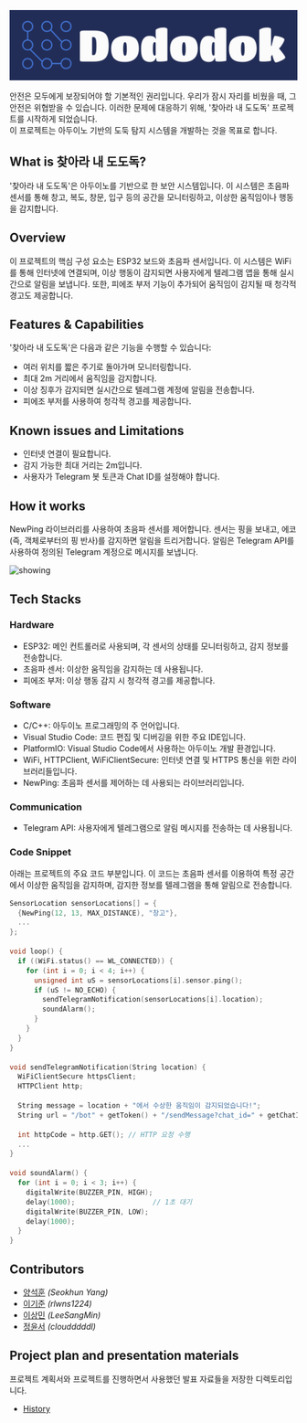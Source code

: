 <p align="center">
<img src="history/logo.png">
</p>

안전은 모두에게 보장되어야 할 기본적인 권리입니다. 우리가 잠시 자리를 비웠을 때, 그 안전은 위협받을 수 있습니다. 이러한 문제에 대응하기 위해, '찾아라 내 도도독' 프로젝트를 시작하게 되었습니다.  
이 프로젝트는 아두이노 기반의 도둑 탐지 시스템을 개발하는 것을 목표로 합니다.

## What is 찾아라 내 도도독?

'찾아라 내 도도독'은 아두이노를 기반으로 한 보안 시스템입니다. 이 시스템은 초음파 센서를 통해 창고, 복도, 창문, 입구 등의 공간을 모니터링하고, 이상한 움직임이나 행동을 감지합니다.

## Overview

이 프로젝트의 핵심 구성 요소는 ESP32 보드와 초음파 센서입니다. 이 시스템은 WiFi를 통해 인터넷에 연결되며, 이상 행동이 감지되면 사용자에게 텔레그램 앱을 통해 실시간으로 알림을 보냅니다. 또한, 피에조 부저 기능이 추가되어 움직임이 감지될 때 청각적 경고도 제공합니다.

## Features & Capabilities

'찾아라 내 도도독'은 다음과 같은 기능을 수행할 수 있습니다: 
- 여러 위치를 짧은 주기로 돌아가며 모니터링합니다.
- 최대 2m 거리에서 움직임을 감지합니다.
- 이상 징후가 감지되면 실시간으로 텔레그램 계정에 알림을 전송합니다.
- 피에조 부저를 사용하여 청각적 경고를 제공합니다.

## Known issues and Limitations

- 인터넷 연결이 필요합니다.
- 감지 가능한 최대 거리는 2m입니다.
- 사용자가 Telegram 봇 토큰과 Chat ID를 설정해야 합니다.

## How it works

NewPing 라이브러리를 사용하여 초음파 센서를 제어합니다. 센서는 핑을 보내고, 에코(즉, 객체로부터의 핑 반사)를 감지하면 알림을 트리거합니다. 알림은 Telegram API를 사용하여 정의된 Telegram 계정으로 메시지를 보냅니다. 

![showing](history/showing.gif)

## Tech Stacks

### Hardware

- ESP32: 메인 컨트롤러로 사용되며, 각 센서의 상태를 모니터링하고, 감지 정보를 전송합니다.
- 초음파 센서: 이상한 움직임을 감지하는 데 사용됩니다.
- 피에조 부저: 이상 행동 감지 시 청각적 경고를 제공합니다.

### Software

- C/C++: 아두이노 프로그래밍의 주 언어입니다.
- Visual Studio Code: 코드 편집 및 디버깅을 위한 주요 IDE입니다.
- PlatformIO: Visual Studio Code에서 사용하는 아두이노 개발 환경입니다.
- WiFi, HTTPClient, WiFiClientSecure: 인터넷 연결 및 HTTPS 통신을 위한 라이브러리들입니다.
- NewPing: 초음파 센서를 제어하는 데 사용되는 라이브러리입니다.

### Communication

- Telegram API: 사용자에게 텔레그램으로 알림 메시지를 전송하는 데 사용됩니다.

### Code Snippet

아래는 프로젝트의 주요 코드 부분입니다. 이 코드는 초음파 센서를 이용하여 특정 공간에서 이상한 움직임을 감지하며, 감지한 정보를 텔레그램을 통해 알림으로 전송합니다.

```C++
SensorLocation sensorLocations[] = {
  {NewPing(12, 13, MAX_DISTANCE), "창고"},
  ...
};

void loop() {
  if ((WiFi.status() == WL_CONNECTED)) {
    for (int i = 0; i < 4; i++) {
      unsigned int uS = sensorLocations[i].sensor.ping();
      if (uS != NO_ECHO) {
        sendTelegramNotification(sensorLocations[i].location);
        soundAlarm();
      }
    }
  }
}

void sendTelegramNotification(String location) {
  WiFiClientSecure httpsClient;
  HTTPClient http;

  String message = location + "에서 수상한 움직임이 감지되었습니다!";
  String url = "/bot" + getToken() + "/sendMessage?chat_id=" + getChatID() + "&text=" + message;
  
  int httpCode = http.GET(); // HTTP 요청 수행
  ...
}

void soundAlarm() {
  for (int i = 0; i < 3; i++) {
    digitalWrite(BUZZER_PIN, HIGH);
    delay(1000);                   // 1초 대기
    digitalWrite(BUZZER_PIN, LOW); 
    delay(1000);                   
  }
}
```

## Contributors
- [양석훈](https://github.com/Seokhun-Yang) *(Seokhun Yang)* <br>
- [이기준](https://github.com/rlwns1224) *(rlwns1224)* <br>
- [이상민](https://github.com/sladkt) *(LeeSangMin)* <br>
- [정윤서](https://github.com/cloudddddl) *(cloudddddl)* <br>

## Project plan and presentation materials

프로젝트 계획서와 프로젝트를 진행하면서 사용했던 발표 자료들을 저장한 디렉토리입니다.

- [History](./history)
